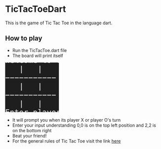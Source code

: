 # TicTacToeDart

This is the game of Tic Tac Toe in the language dart. 

## How to play
- Run the TicTacToe.dart file
- The board will print itself 


![imageofboard](image.png)

- It will prompt you when its player X or player O's turn
- Enter your input understanding 0,0 is on the top left position and 2,2 is on the bottom right 
- Beat your friend!
- For the general rules of Tic Tac Toe visit the link [here](https://www.wikihow.com/Play-Tic-Tac-Toe)